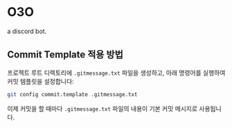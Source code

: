 # O3O
a discord bot.

## Commit Template 적용 방법

프로젝트 루트 디렉토리에 `.gitmessage.txt` 파일을 생성하고, 아래 명령어를 실행하여 커밋 템플릿을 설정합니다:
```sh
git config commit.template .gitmessage.txt
```

이제 커밋을 할 때마다 `.gitmessage.txt` 파일의 내용이 기본 커밋 메시지로 사용됩니다.
